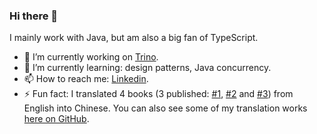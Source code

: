 ### Hi there 👋

<!--
**chen-ni/chen-ni** is a ✨ _special_ ✨ repository because its `README.md` (this file) appears on your GitHub profile.

Here are some ideas to get you started:

- 🔭 I’m currently working on ...
- 🌱 I’m currently learning ...
- 👯 I’m looking to collaborate on ...
- 🤔 I’m looking for help with ...
- 💬 Ask me about ...
- 📫 How to reach me: ...
- 😄 Pronouns: ...
- ⚡ Fun fact: ...
-->

I mainly work with Java, but am also a big fan of TypeScript.

- 🔭 I’m currently working on [Trino](https://github.com/trinodb/trino).
- 🌱 I’m currently learning: design patterns, Java concurrency.
- 📫 How to reach me: [Linkedin](https://www.linkedin.com/in/chen-ni-2b40491b6/).
- ⚡ Fun fact: I translated 4 books (3 published: [#1](https://www.ituring.com.cn/book/1964), [#2](https://www.ituring.com.cn/book/2681) and [#3](https://www.epubit.com/bookDetails?id=UB77a9c6dad7934)) from English into Chinese. You can also see some of my translation works [here on GitHub](https://github.com/LCTT/TranslateProject/pulls?q=is%3Apr+author%3Achen-ni+is%3Aclosed).
